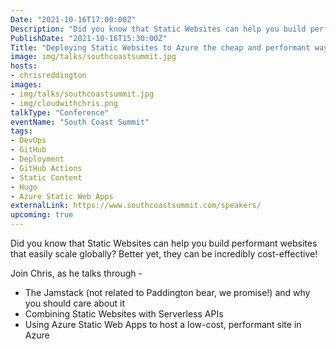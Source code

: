 ```yaml
---
Date: "2021-10-16T17:00:00Z"
Description: "Did you know that Static Websites can help you build performant websites that easily scale globally? Better yet, they can be incredibly cost-effective!"
PublishDate: "2021-10-16T15:30:00Z"
Title: "Deploying Static Websites to Azure the cheap and performant way"
image: img/talks/southcoastsummit.jpg
hosts:
- chrisreddington
images:
- img/talks/southcoastsummit.jpg
- img/cloudwithchris.png
talkType: "Conference"
eventName: "South Coast Summit"
tags:
- DevOps
- GitHub
- Deployment
- GitHub Actions
- Static Content
- Hugo
- Azure Static Web Apps
externalLink: https://www.southcoastsummit.com/speakers/
upcoming: true
---
```

Did you know that Static Websites can help you build performant websites that easily scale globally? Better yet, they can be incredibly cost-effective!

Join Chris, as he talks through -
* The Jamstack (not related to Paddington bear, we promise!) and why you should care about it
* Combining Static Websites with Serverless APIs
* Using Azure Static Web Apps to host a low-cost, performant site in Azure